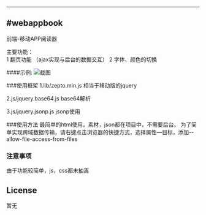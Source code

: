 ---
#webappbook
-------------

前端-移动APP阅读器


主要功能：       
         1 翻页功能 （ajax实现与后台的数据交互）
         2 字体、颜色的切换

####示例:
![截图](https://github.com/guangruixiao/frontend-project/blob/master/webapp%20book%20reader/%E9%98%85%E8%AF%BB%E5%99%A8%E7%95%8C%E9%9D%A21.png)

###使用框架
1.lib/zepto.min.js 相当于移动版的jquery

2.js/jquery.base64.js base64解析

3.js/jquery.jsonp.js jsonp使用


###使用方法
最简单的html使用，素材，json都在项目中，不需要后台。
为了简单实现跨域数据传输，请右键点击浏览器的快捷方式，选择属性—目标，添加--allow-file-access-from-files

### 注意事项
由于功能较简单，js，css都未抽离


## License
暂无
